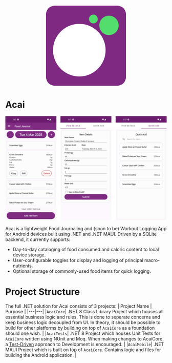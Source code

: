 <p align="center">
  <img height=250 src="./readme/icon.png"/>
</p>

# Acai

<p align="center">
  <img width=800 src="./readme/carousel.png"/>
</p>

Acai is a lightweight Food Journaling and (soon to be) Workout Logging App for Android devices built using .NET and .NET MAUI. Driven by a SQLite backend, it currently supports:
- Day-to-day cataloging of food consumed and caloric content to local device storage.
- User-configurable toggles for display and logging of principal macro-nutrients.
- Optional storage of commonly-used food items for quick logging.

# Project Structure
The full .NET solution for Acai consists of 3 projects:
| Project Name | Purpose |
|---|---|
|`AcaiCore`| .NET 8 Class Library Project which houses all essential business logic and rules. This is done to separate concerns and keep business logic decoupled from UI. In theory, it should be possible to build for other platforms by building on top of `AcaiCore` as a foundation should one wish. |
|`AcaiTests`| .NET 8 Project which houses Unit Tests for `AcaiCore` written using NUnit and Moq. When making changes to AcaiCore, a [Test-Driven](https://martinfowler.com/bliki/TestDrivenDevelopment.html) approach to Development is encouraged. |
|`AcaiMobile`| .NET MAUI Project which is built on top of `AcaiCore`. Contains logic and files for building the Android application. |
